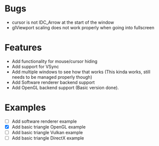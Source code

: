 # Bugs
- cursor is not IDC_Arrow at the start of the window 
- glViewport scaling does not work properly when going into fullscreen

# Features
- Add functionality for mouse/cursor hiding
- Add support for VSync
- Add multiple windows to see how that works (This kinda works, still needs to be managed properly though)
- Add Software renderer backend support
- Add OpenGL backend support (Basic version done).

# Examples
- [ ] Add software renderer example
- [x] Add basic triangle OpenGL example
- [ ] Add basic triangle Vulkan example
- [ ] Add basic triangle DirectX example
